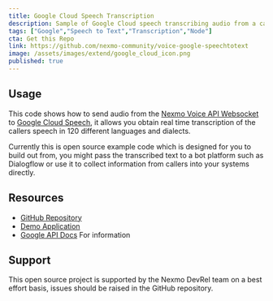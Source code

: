 ```yaml
---
title: Google Cloud Speech Transcription
description: Sample of Google Cloud speech transcribing audio from a call in realtime, supports 120 language/dialects
tags: ["Google","Speech to Text","Transcription","Node"]
cta: Get this Repo
link: https://github.com/nexmo-community/voice-google-speechtotext
image: /assets/images/extend/google_cloud_icon.png
published: true
---
```


## Usage
This code shows how to send audio from the [Nexmo Voice API Websocket](https://developer.nexmo.com/voice/voice-api/guides/websockets) to  [Google Cloud Speech](https://cloud.google.com/speech-to-text/), it allows you obtain real time transcription of the callers speech in 120 different languages and dialects.

Currently this is open source example code which is designed for you to build out from, you might pass the transcribed text to a bot platform such as Dialogflow or use it to collect information from callers into your systems directly.

## Resources
* [GitHub Repository](https://github.com/nexmo-community/voice-google-speechtotext)
* [Demo Application](http://googlespeech.nexmodev.com/)
* [Google API Docs](https://cloud.google.com/speech-to-text/docs/) For information

## Support
This open source project is supported by the Nexmo DevRel team on a best effort basis, issues should be raised in the GitHub repository.
